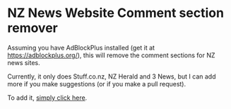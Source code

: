 # NZ News Website Comment section remover
Assuming you have AdBlockPlus installed (get it at https://adblockplus.org/), this will remove the comment sections for NZ news sites.

Currently, it only does Stuff.co.nz, NZ Herald and 3 News, but I can add more if you make suggestions (or if you make a pull request).

To add it, [simply click here](abp:subscribe?location=https://raw.githubusercontent.com/codyharrington/nznewscommentsblocker/master/nznewscommentslist.txt&title=NZ%20News%20%Comments%20Remover).
